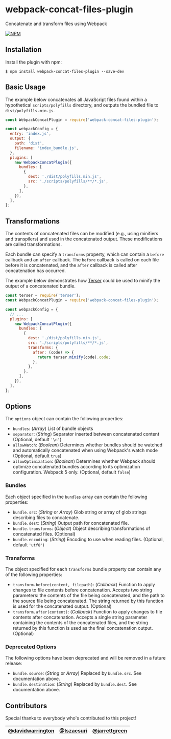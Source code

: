 # webpack-concat-files-plugin
Concatenate and transform files using Webpack

[![NPM](https://nodei.co/npm/webpack-concat-files-plugin.png)](https://nodei.co/npm/webpack-concat-files-plugin/)

## Installation
Install the plugin with npm:
```shell
$ npm install webpack-concat-files-plugin --save-dev
```

## Basic Usage
The example below concatenates all JavaScript files found within a hypothetical `scripts/polyfills` directory, and outputs the bundled file to `dist/polyfills.min.js`.

```js
const WebpackConcatPlugin = require('webpack-concat-files-plugin');

const webpackConfig = {
  entry: 'index.js',
  output: {
    path: 'dist',
    filename: 'index_bundle.js',
  },
  plugins: [
    new WebpackConcatPlugin({
      bundles: [
        {
          dest: './dist/polyfills.min.js',
          src: './scripts/polyfills/**/*.js',
        },
      ],
    }),
  ],
};
```

## Transformations
The contents of concatenated files can be modified (e.g., using minifiers and transpilers) and used in the concatenated output. These modifications are called transformations.

Each bundle can specify a `transforms` property, which can contain a `before` callback and an `after` callback. The `before` callback is called on each file before it is concatenated, and the `after` callback is called after concatenation has occurred.

The example below demonstrates how [Terser](https://www.npmjs.com/package/terser) could be used to minify the output of a concatenated bundle.

```js
const terser = require('terser');
const WebpackConcatPlugin = require('webpack-concat-files-plugin');

const webpackConfig = {
  // ...
  plugins: [
    new WebpackConcatPlugin({
      bundles: [
        {
          dest: './dist/polyfills.min.js',
          src: './scripts/polyfills/**/*.js',
          transforms: {
            after: (code) => {
              return terser.minify(code).code;
            },
          },
        },
      ],
    }),
  ],
};
```

## Options
The `options` object can contain the following properties:

* `bundles`: (_Array_) List of bundle objects
* `separator`: (_String_) Separator inserted between concatenated content (Optional, default `'\n'`)
* `allowWatch`: (_Boolean_) Determines whether bundles should be watched and automatically concatenated when using Webpack's watch mode (Optional, default `true`)
* `allowOptimization`: (_Boolean_) Determines whether Webpack should optimize concatenated bundles according to its optimization configuration. Webpack 5 only. (Optional, default `false`)

### Bundles
Each object specified in the `bundles` array can contain the following properties:

* `bundle.src`: (_String_ or _Array_) Glob string or array of glob strings describing files to concatenate.
* `bundle.dest`: (_String_) Output path for concatenated file.
* `bundle.transforms`: (_Object_) Object describing transformations of concatenated files. (Optional)
* `bundle.encoding`: (_String_) Encoding to use when reading files. (Optional, default `'utf8'`)

### Transforms
The object specified for each `transforms` bundle property can contain any of the following properties:

* `transform.before(content, filepath)`: (_Callback_) Function to apply changes to file contents before concatenation. Accepts two string parameters: the contents of the file being concatenated, and the path to the source file being concatenated. The string returned by this function is used for the concatenated output. (Optional)
* `transform.after(content)`: (_Callback_) Function to apply changes to file contents after concatenation. Accepts a single string parameter containing the contents of the concatenated files, and the string returned by this function is used as the final concatenation output. (Optional)

### Deprecated Options
The following options have been deprecated and will be removed in a future release:

* `bundle.source`: (_String_ or _Array_) Replaced by `bundle.src`. See documentation above.
* `bundle.destination`: (_String_) Replaced by `bundle.dest`. See documentation above.

## Contributors
Special thanks to everybody who's contributed to this project!

| [@davidwarrington](https://github.com/davidwarrington) | [@Iszacsuri](https://github.com/lszacsuri) | [@jarrettgreen](https://github.com/jarrettgreen)
|-|-|-|
